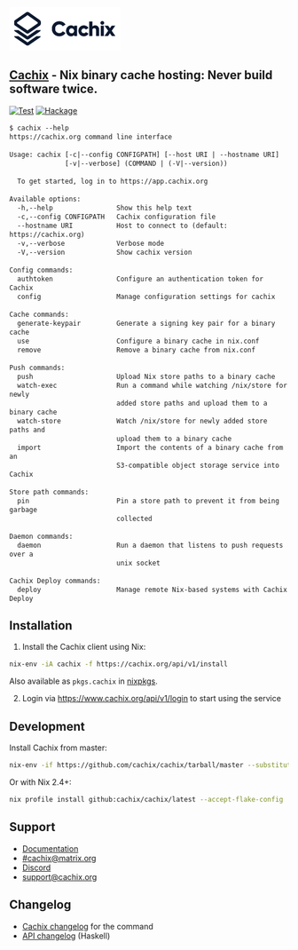 <p align="left">
  <a href="https://cachix.org">
    <picture>
      <source media="(prefers-color-scheme: light)" srcset="logos/cachix-with-brand-light.svg">
      <source media="(prefers-color-scheme: dark)" srcset="logos/cachix-with-brand-dark.svg">
      <img src="logos/cachix-with-brand-light.svg" width="200" alt="Cachix logo">
    </picture>
  </a>
</p>


## [Cachix](https://cachix.org) - Nix binary cache hosting: Never build software twice.

[![Test](https://github.com/cachix/cachix/workflows/Test/badge.svg)](https://github.com/cachix/cachix/actions)
[![Hackage](https://img.shields.io/hackage/v/cachix.svg)](https://hackage.haskell.org/package/cachix)

```
$ cachix --help
https://cachix.org command line interface

Usage: cachix [-c|--config CONFIGPATH] [--host URI | --hostname URI]
              [-v|--verbose] (COMMAND | (-V|--version))

  To get started, log in to https://app.cachix.org

Available options:
  -h,--help                Show this help text
  -c,--config CONFIGPATH   Cachix configuration file
  --hostname URI           Host to connect to (default: https://cachix.org)
  -v,--verbose             Verbose mode
  -V,--version             Show cachix version

Config commands:
  authtoken                Configure an authentication token for Cachix
  config                   Manage configuration settings for cachix

Cache commands:
  generate-keypair         Generate a signing key pair for a binary cache
  use                      Configure a binary cache in nix.conf
  remove                   Remove a binary cache from nix.conf

Push commands:
  push                     Upload Nix store paths to a binary cache
  watch-exec               Run a command while watching /nix/store for newly
                           added store paths and upload them to a binary cache
  watch-store              Watch /nix/store for newly added store paths and
                           upload them to a binary cache
  import                   Import the contents of a binary cache from an
                           S3-compatible object storage service into Cachix

Store path commands:
  pin                      Pin a store path to prevent it from being garbage
                           collected

Daemon commands:
  daemon                   Run a daemon that listens to push requests over a
                           unix socket

Cachix Deploy commands:
  deploy                   Manage remote Nix-based systems with Cachix Deploy
```


## Installation

1. Install the Cachix client using Nix:

```bash
nix-env -iA cachix -f https://cachix.org/api/v1/install
```

Also available as `pkgs.cachix` in [nixpkgs](https://github.com/NixOS/nixpkgs).

2. Login via https://www.cachix.org/api/v1/login to start using the service

## Development

Install Cachix from master:

```bash
nix-env -if https://github.com/cachix/cachix/tarball/master --substituters 'https://cache.nixos.org https://cachix.cachix.org' --trusted-public-keys 'cachix.cachix.org-1:eWNHQldwUO7G2VkjpnjDbWwy4KQ/HNxht7H4SSoMckM= cache.nixos.org-1:6NCHdD59X431o0gWypbMrAURkbJ16ZPMQFGspcDShjY='
```

Or with Nix 2.4+:

```bash
nix profile install github:cachix/cachix/latest --accept-flake-config
```

## Support

- [Documentation](https://docs.cachix.org)
- [#cachix@matrix.org](https://matrix.to/#/#cachix:matrix.org)
- [Discord](https://discord.com/invite/naMgvexb6q)
- [support@cachix.org](mailto:support@cachix.org)

## Changelog

- [Cachix changelog](./cachix/CHANGELOG.md) for the command
- [API changelog](./cachix-api/CHANGELOG.md) (Haskell)
